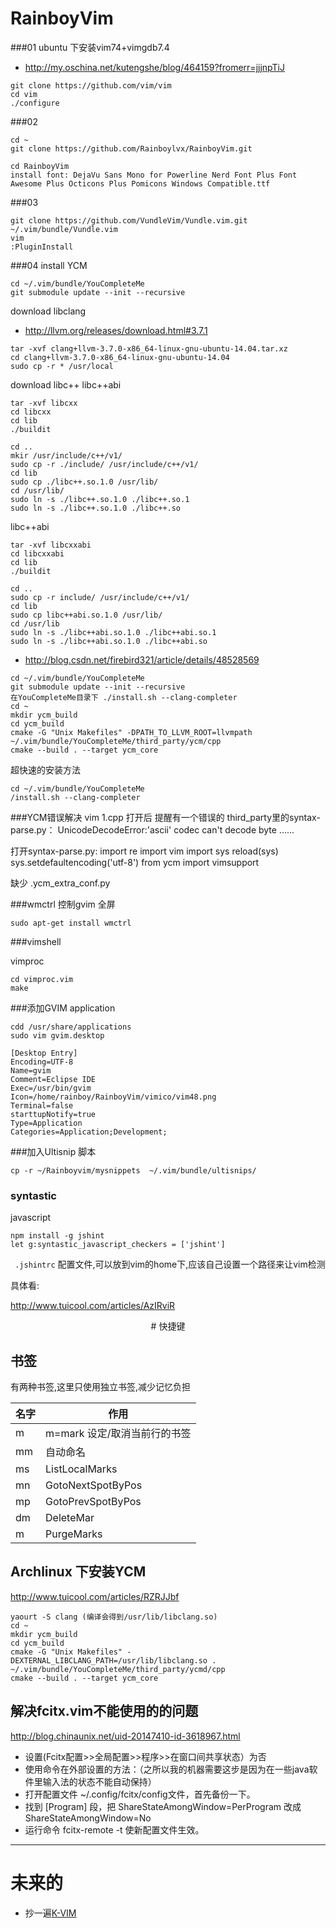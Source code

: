 # RainboyVim

###01 ubuntu 下安装vim74+vimgdb7.4

 - http://my.oschina.net/kutengshe/blog/464159?fromerr=jjjnpTiJ


```
git clone https://github.com/vim/vim
cd vim
./configure

```

###02 

```
cd ~
git clone https://github.com/Rainboylvx/RainboyVim.git

cd RainboyVim
install font: DejaVu Sans Mono for Powerline Nerd Font Plus Font Awesome Plus Octicons Plus Pomicons Windows Compatible.ttf
```

###03
```
git clone https://github.com/VundleVim/Vundle.vim.git ~/.vim/bundle/Vundle.vim
vim
:PluginInstall
```

###04 install YCM

```
cd ~/.vim/bundle/YouCompleteMe
git submodule update --init --recursive

```

download libclang

 - http://llvm.org/releases/download.html#3.7.1

```
tar -xvf clang+llvm-3.7.0-x86_64-linux-gnu-ubuntu-14.04.tar.xz
cd clang+llvm-3.7.0-x86_64-linux-gnu-ubuntu-14.04
sudo cp -r * /usr/local
```

download libc++ libc++abi

```
tar -xvf libcxx
cd libcxx
cd lib
./buildit

cd ..
mkir /usr/include/c++/v1/
sudo cp -r ./include/ /usr/include/c++/v1/
cd lib
sudo cp ./libc++.so.1.0 /usr/lib/
cd /usr/lib/
sudo ln -s ./libc++.so.1.0 ./libc++.so.1
sudo ln -s ./libc++.so.1.0 ./libc++.so
```

libc++abi

```
tar -xvf libcxxabi
cd libcxxabi
cd lib
./buildit

cd ..
sudo cp -r include/ /usr/include/c++/v1/
cd lib
sudo cp libc++abi.so.1.0 /usr/lib/
cd /usr/lib
sudo ln -s ./libc++abi.so.1.0 ./libc++abi.so.1
sudo ln -s ./libc++abi.so.1.0 ./libc++abi.so

```

 - http://blog.csdn.net/firebird321/article/details/48528569

```
cd ~/.vim/bundle/YouCompleteMe
git submodule update --init --recursive
在YouCompleteMe目录下 ./install.sh --clang-completer
cd ~
mkdir ycm_build
cd ycm_build
cmake -G "Unix Makefiles" -DPATH_TO_LLVM_ROOT=llvmpath ~/.vim/bundle/YouCompleteMe/third_party/ycm/cpp
cmake --build . --target ycm_core
```
 
超快速的安装方法

```
cd ~/.vim/bundle/YouCompleteMe
/install.sh --clang-completer
```

###YCM错误解决
vim 1.cpp 打开后 提醒有一个错误的 third_party里的syntax-parse.py：
UnicodeDecodeError:'ascii' codec can't decode byte ......

打开syntax-parse.py:
import re
import vim
import sys
reload(sys)
sys.setdefaultencoding('utf-8')
from ycm import vimsupport



缺少 .ycm_extra_conf.py


###wmctrl 控制gvim 全屏

```
sudo apt-get install wmctrl
```


###vimshell

vimproc
```
cd vimproc.vim
make
```

###添加GVIM application
```
cdd /usr/share/applications
sudo vim gvim.desktop

[Desktop Entry]
Encoding=UTF-8
Name=gvim
Comment=Eclipse IDE
Exec=/usr/bin/gvim
Icon=/home/rainboy/RainboyVim/vimico/vim48.png
Terminal=false
starttupNotify=true
Type=Application
Categories=Application;Development;
```

###加入Ultisnip 脚本

```
cp -r ~/Rainboyvim/mysnippets  ~/.vim/bundle/ultisnips/
```

### syntastic

javascript

```
npm install -g jshint
let g:syntastic_javascript_checkers = ['jshint']
```

` .jshintrc` 配置文件,可以放到vim的home下,应该自己设置一个路径来让vim检测

具体看:

http://www.tuicool.com/articles/AzIRviR


<center># 快捷键 </center>

## 书签

有两种书签,这里只使用独立书签,减少记忆负担

| 名字     | 作用                         |
|----------|------------------------------|
| m        | m=mark 设定/取消当前行的书签 |
| mm       | 自动命名                     |
| ms       | ListLocalMarks               |
| mn       | GotoNextSpotByPos            |
| mp       | GotoPrevSpotByPos            |
| dm       | DeleteMar                    |
| m<space> | PurgeMarks                   |

##  Archlinux 下安装YCM

http://www.tuicool.com/articles/RZRJJbf

```
yaourt -S clang (编译会得到/usr/lib/libclang.so)
cd ~
mkdir ycm_build
cd ycm_build
cmake -G "Unix Makefiles" -DEXTERNAL_LIBCLANG_PATH=/usr/lib/libclang.so . ~/.vim/bundle/YouCompleteMe/third_party/ycmd/cpp
cmake --build . --target ycm_core
```

## 解决fcitx.vim不能使用的的问题

http://blog.chinaunix.net/uid-20147410-id-3618967.html

 - 设置(Fcitx配置>>全局配置>>程序>>在窗口间共享状态）为否
 - 使用命令在外部设置的方法：（之所以我的机器需要这步是因为在一些java软件里输入法的状态不能自动保持）
 - 打开配置文件 ~/.config/fcitx/config文件，首先备份一下。
 - 找到 [Program] 段，把 ShareStateAmongWindow=PerProgram 改成 ShareStateAmongWindow=No
 - 运行命令 fcitx-remote -t 使新配置文件生效。

-----------------


# 未来的

 - 抄一遍[K-VIM](https://github.com/wklken/k-vimhttps://github.com/wklken/k-vim)
